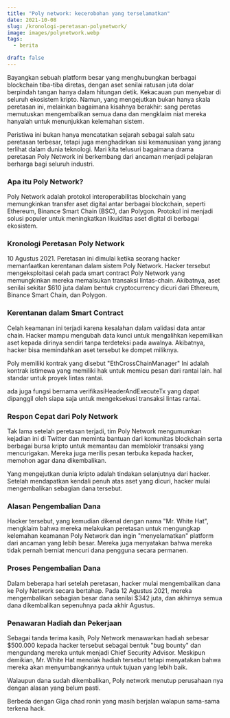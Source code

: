 ```yaml
---
title: "Poly network: kecerobohan yang terselamatkan"
date: 2021-10-08
slug: /kronologi-peretasan-polynetwork/
image: images/polynetwork.webp
tags:
  - berita

draft: false
---
```


Bayangkan sebuah platform besar yang menghubungkan berbagai blockchain tiba-tiba diretas, dengan aset senilai ratusan juta dolar berpindah tangan hanya dalam hitungan detik. Kekacauan pun menyebar di seluruh ekosistem kripto. Namun, yang mengejutkan bukan hanya skala peretasan ini, melainkan bagaimana kisahnya berakhir: sang peretas memutuskan mengembalikan semua dana dan mengklaim niat mereka hanyalah untuk menunjukkan kelemahan sistem.

Peristiwa ini bukan hanya mencatatkan sejarah sebagai salah satu peretasan terbesar, tetapi juga menghadirkan sisi kemanusiaan yang jarang terlihat dalam dunia teknologi. Mari kita telusuri bagaimana drama peretasan Poly Network ini berkembang dari ancaman menjadi pelajaran berharga bagi seluruh industri.

### Apa itu Poly Network?

Poly Network adalah protokol interoperabilitas blockchain yang memungkinkan transfer aset digital antar berbagai blockchain, seperti Ethereum, Binance Smart Chain (BSC), dan Polygon. Protokol ini menjadi solusi populer untuk meningkatkan likuiditas aset digital di berbagai ekosistem.

### Kronologi Peretasan Poly Network

10 Agustus 2021.
Peretasan ini dimulai ketika seorang hacker memanfaatkan kerentanan dalam sistem Poly Network. Hacker tersebut mengeksploitasi celah pada smart contract Poly Network yang memungkinkan mereka memalsukan transaksi lintas-chain. Akibatnya, aset senilai sekitar $610 juta dalam bentuk cryptocurrency dicuri dari Ethereum, Binance Smart Chain, dan Polygon.

### Kerentanan dalam Smart Contract

Celah keamanan ini terjadi karena kesalahan dalam validasi data antar chain. Hacker mampu mengubah data kunci untuk mengalihkan kepemilikan aset kepada dirinya sendiri tanpa terdeteksi pada awalnya. Akibatnya, hacker bisa memindahkan aset tersebut ke dompet miliknya.

Poly memiliki kontrak yang disebut "EthCrossChainManager" Ini adalah kontrak istimewa yang memiliki hak untuk memicu pesan dari rantai lain. hal standar untuk proyek lintas rantai.

ada juga fungsi bernama verifikasiHeaderAndExecuteTx yang dapat dipanggil oleh siapa saja untuk mengeksekusi transaksi lintas rantai.

### Respon Cepat dari Poly Network

Tak lama setelah peretasan terjadi, tim Poly Network mengumumkan kejadian ini di Twitter dan meminta bantuan dari komunitas blockchain serta berbagai bursa kripto untuk memantau dan memblokir transaksi yang mencurigakan. Mereka juga merilis pesan terbuka kepada hacker, memohon agar dana dikembalikan.

Yang mengejutkan dunia kripto adalah tindakan selanjutnya dari hacker. Setelah mendapatkan kendali penuh atas aset yang dicuri, hacker mulai mengembalikan sebagian dana tersebut.

### Alasan Pengembalian Dana

Hacker tersebut, yang kemudian dikenal dengan nama "Mr. White Hat", mengklaim bahwa mereka melakukan peretasan untuk mengungkap kelemahan keamanan Poly Network dan ingin "menyelamatkan" platform dari ancaman yang lebih besar. Mereka juga menyatakan bahwa mereka tidak pernah berniat mencuri dana pengguna secara permanen.

### Proses Pengembalian Dana

Dalam beberapa hari setelah peretasan, hacker mulai mengembalikan dana ke Poly Network secara bertahap. Pada 12 Agustus 2021, mereka mengembalikan sebagian besar dana senilai $342 juta, dan akhirnya semua dana dikembalikan sepenuhnya pada akhir Agustus.

### Penawaran Hadiah dan Pekerjaan

Sebagai tanda terima kasih, Poly Network menawarkan hadiah sebesar $500.000 kepada hacker tersebut sebagai bentuk "bug bounty" dan mengundang mereka untuk menjadi Chief Security Advisor. Meskipun demikian, Mr. White Hat menolak hadiah tersebut tetapi menyatakan bahwa mereka akan menyumbangkannya untuk tujuan yang lebih baik.

Walaupun dana sudah dikembalikan, Poly network menutup perusahaan nya dengan alasan yang belum pasti.

Berbeda dengan Giga chad ronin yang masih berjalan walapun sama-sama terkena hack.
